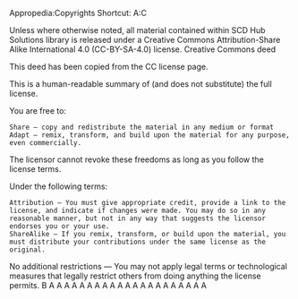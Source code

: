 Appropedia:Copyrights
Shortcut:
A:C

Unless where otherwise noted, all material contained within SCD Hub Solutions library is released under a Creative Commons Attribution-Share Alike International 4.0 (CC-BY-SA-4.0) license.
Creative Commons deed

This deed has been copied from the CC license page.

This is a human-readable summary of (and does not substitute) the full license.

You are free to:

    Share — copy and redistribute the material in any medium or format
    Adapt — remix, transform, and build upon the material for any purpose, even commercially.

The licensor cannot revoke these freedoms as long as you follow the license terms.

Under the following terms:

    Attribution — You must give appropriate credit, provide a link to the license, and indicate if changes were made. You may do so in any reasonable manner, but not in any way that suggests the licensor endorses you or your use.
    ShareAlike — If you remix, transform, or build upon the material, you must distribute your contributions under the same license as the original.

No additional restrictions — You may not apply legal terms or technological measures that legally restrict others from doing anything the license permits.
B
A
A
A
A
A
A
A
A
A
A
A
A
A
A
A
A
A
A
A
A
A

